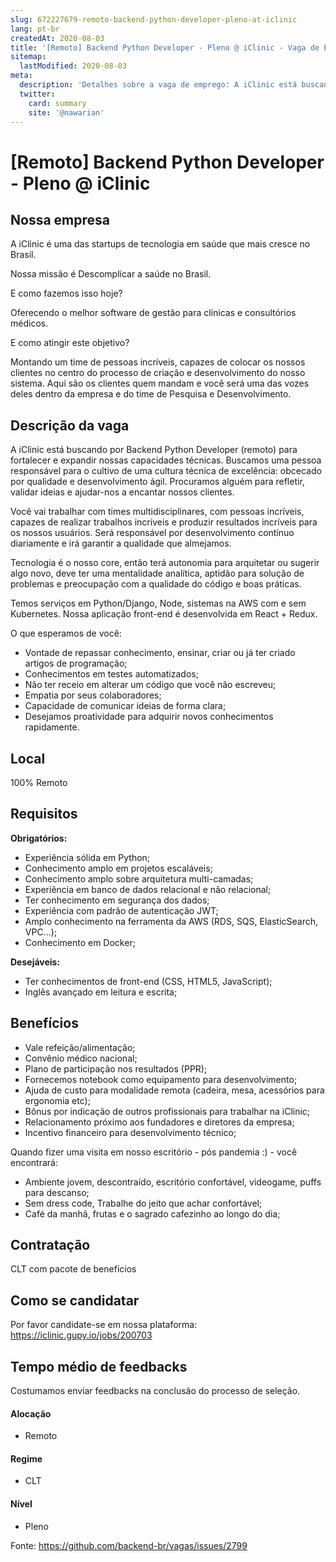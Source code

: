 ```yaml
---
slug: 672227679-remoto-backend-python-developer-pleno-at-iclinic
lang: pt-br
createdAt: 2020-08-03
title: '[Remoto] Backend Python Developer - Pleno @ iClinic - Vaga de Emprego'
sitemap:
  lastModified: 2020-08-03
meta:
  description: 'Detalhes sobre a vaga de emprego: A iClinic está buscando por Backend Python Developer (remoto) para fortalecer e expandir nossas capacidades técnicas. Buscamos uma pessoa responsável para o cultivo de uma cultura técnica de excelência: obcecado por qualidade e desenvolvimento ágil. Procuramos alguém para refletir, validar ideias e ajudar-nos a encantar nossos clientes. Você vai trabalhar com times multidisciplinares, com pessoas incríveis, capazes de realizar trabalhos incríveis e produzir resultados incríveis para os nossos usuários. Será responsável por desenvolvimento contínuo diariamente e irá garantir a qualidade que almejamos. Tecnologia é o nosso core, então terá autonomia para arquitetar ou sugerir algo novo, deve ter uma mentalidade analítica, aptidão para solução de problemas e preocupação com a qualidade do código e boas práticas. Temos serviços em Python/Django, Node, sistemas na AWS com e sem Kubernetes. Nossa aplicação front-end é desenvolvida em React + Redux. O que esperamos de você: - Vontade de repassar conhecimento, ensinar, criar ou já ter criado artigos de programação; - Conhecimentos em testes automatizados; - Não ter receio em alterar um código que você não escreveu; - Empatia por seus colaboradores; - Capacidade de comunicar ideias de forma clara; - Desejamos proatividade para adquirir novos conhecimentos rapidamente.'
  twitter:
    card: summary
    site: '@nawarian'
---
```


# [Remoto] Backend Python Developer - Pleno @ iClinic

## Nossa empresa

A iClinic é uma das startups de tecnologia em saúde que mais cresce no Brasil.

Nossa missão é Descomplicar a saúde no Brasil.

E como fazemos isso hoje? 

Oferecendo o melhor software de gestão para clínicas e consultórios médicos.

E como atingir este objetivo?

Montando um time de pessoas incríveis, capazes de colocar os nossos clientes no centro do processo de criação e desenvolvimento do nosso sistema. Aqui são os clientes quem mandam e você será uma das vozes deles dentro da empresa e do time de Pesquisa e Desenvolvimento.

## Descrição da vaga

A iClinic está buscando por Backend Python Developer (remoto) para fortalecer e expandir nossas capacidades técnicas. Buscamos uma pessoa responsável para o cultivo de uma cultura técnica de excelência: obcecado por qualidade e desenvolvimento ágil. Procuramos alguém para refletir, validar ideias e ajudar-nos a encantar nossos clientes.

Você vai trabalhar com times multidisciplinares, com pessoas incríveis, capazes de realizar trabalhos incríveis e produzir resultados incríveis para os nossos usuários. Será responsável por desenvolvimento contínuo diariamente e irá garantir a qualidade que almejamos.

Tecnologia é o nosso core, então terá autonomia para arquitetar ou sugerir algo novo, deve ter uma mentalidade analítica, aptidão para solução de problemas e preocupação com a qualidade do código e boas práticas.

Temos serviços em Python/Django, Node, sistemas na AWS com e sem Kubernetes. Nossa aplicação front-end é desenvolvida em React + Redux.

O que esperamos de você:

- Vontade de repassar conhecimento, ensinar, criar ou já ter criado artigos de programação;
- Conhecimentos em testes automatizados;
- Não ter receio em alterar um código que você não escreveu;
- Empatia por seus colaboradores;
- Capacidade de comunicar ideias de forma clara;
- Desejamos proatividade para adquirir novos conhecimentos rapidamente.

## Local

100% Remoto

## Requisitos

**Obrigatórios:**

- Experiência sólida em Python;
- Conhecimento amplo em projetos escaláveis;
- Conhecimento amplo sobre arquitetura multi-camadas;
- Experiência em banco de dados relacional e não relacional;
- Ter conhecimento em segurança dos dados;
- Experiência com padrão de autenticação JWT;
- Amplo conhecimento na ferramenta da AWS (RDS, SQS, ElasticSearch, VPC...);
- Conhecimento em Docker;

**Desejáveis:**

- Ter conhecimentos de front-end (CSS, HTML5, JavaScript);
- Inglês avançado em leitura e escrita;

## Benefícios

- Vale refeição/alimentação;
- Convênio médico nacional;
- Plano de participação nos resultados (PPR);
- Fornecemos notebook como equipamento para desenvolvimento;
- Ajuda de custo para modalidade remota (cadeira, mesa, acessórios para ergonomia etc);
- Bônus por indicação de outros profissionais para trabalhar na iClinic;
- Relacionamento próximo aos fundadores e diretores da empresa;
- Incentivo financeiro para desenvolvimento técnico;


Quando fizer uma visita em nosso escritório - pós pandemia :) - você encontrará:

- Ambiente jovem, descontraído, escritório confortável, videogame, puffs para descanso;
- Sem dress code,  Trabalhe do jeito que achar confortável;
- Café da manhã, frutas e o sagrado cafezinho ao longo do dia;


## Contratação

CLT com pacote de benefícios

## Como se candidatar

Por favor candidate-se em nossa plataforma: https://iclinic.gupy.io/jobs/200703

## Tempo médio de feedbacks

Costumamos enviar feedbacks na conclusão do processo de seleção.


#### Alocação
- Remoto

#### Regime
- CLT

#### Nível
- Pleno






Fonte: https://github.com/backend-br/vagas/issues/2799